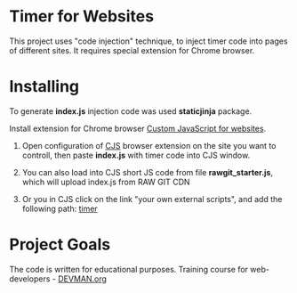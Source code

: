 # Timer for Websites 

This project uses "code injection" technique, to inject timer code into pages of different sites. It requires special extension for Chrome browser.

# Installing

To generate **index.js** injection code  was used **staticjinja** package.

Install extension for Chrome browser [Custom JavaScript for websites](https://chrome.google.com/webstore/detail/custom-javascript-for-web/poakhlngfciodnhlhhgnaaelnpjljija).

1) Open configuration of [CJS](https://chrome.google.com/webstore/detail/custom-javascript-for-web/poakhlngfciodnhlhhgnaaelnpjljija) 
browser extension on the site you want to controll, then paste **index.js** with timer code into CJS window.

2) You can also load into CJS short JS code from file **rawgit_starter.js**,  which will upload index.js from RAW GIT CDN

3) Or you in CJS click on the link "your own external scripts", and add the following path:  [timer](https://cdn.rawgit.com/sokolovdp/34_timemachine/4a3516c3/index.js)



# Project Goals

The code is written for educational purposes. Training course for web-developers - [DEVMAN.org](https://devman.org)
